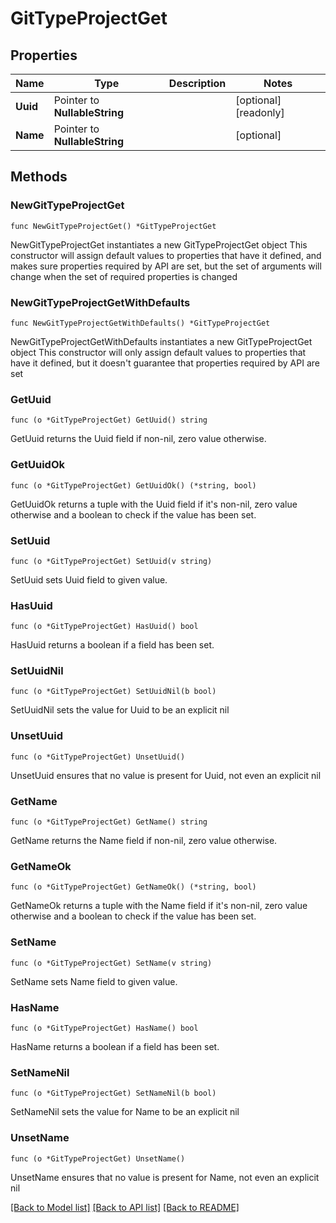 # GitTypeProjectGet

## Properties

Name | Type | Description | Notes
------------ | ------------- | ------------- | -------------
**Uuid** | Pointer to **NullableString** |  | [optional] [readonly] 
**Name** | Pointer to **NullableString** |  | [optional] 

## Methods

### NewGitTypeProjectGet

`func NewGitTypeProjectGet() *GitTypeProjectGet`

NewGitTypeProjectGet instantiates a new GitTypeProjectGet object
This constructor will assign default values to properties that have it defined,
and makes sure properties required by API are set, but the set of arguments
will change when the set of required properties is changed

### NewGitTypeProjectGetWithDefaults

`func NewGitTypeProjectGetWithDefaults() *GitTypeProjectGet`

NewGitTypeProjectGetWithDefaults instantiates a new GitTypeProjectGet object
This constructor will only assign default values to properties that have it defined,
but it doesn't guarantee that properties required by API are set

### GetUuid

`func (o *GitTypeProjectGet) GetUuid() string`

GetUuid returns the Uuid field if non-nil, zero value otherwise.

### GetUuidOk

`func (o *GitTypeProjectGet) GetUuidOk() (*string, bool)`

GetUuidOk returns a tuple with the Uuid field if it's non-nil, zero value otherwise
and a boolean to check if the value has been set.

### SetUuid

`func (o *GitTypeProjectGet) SetUuid(v string)`

SetUuid sets Uuid field to given value.

### HasUuid

`func (o *GitTypeProjectGet) HasUuid() bool`

HasUuid returns a boolean if a field has been set.

### SetUuidNil

`func (o *GitTypeProjectGet) SetUuidNil(b bool)`

 SetUuidNil sets the value for Uuid to be an explicit nil

### UnsetUuid
`func (o *GitTypeProjectGet) UnsetUuid()`

UnsetUuid ensures that no value is present for Uuid, not even an explicit nil
### GetName

`func (o *GitTypeProjectGet) GetName() string`

GetName returns the Name field if non-nil, zero value otherwise.

### GetNameOk

`func (o *GitTypeProjectGet) GetNameOk() (*string, bool)`

GetNameOk returns a tuple with the Name field if it's non-nil, zero value otherwise
and a boolean to check if the value has been set.

### SetName

`func (o *GitTypeProjectGet) SetName(v string)`

SetName sets Name field to given value.

### HasName

`func (o *GitTypeProjectGet) HasName() bool`

HasName returns a boolean if a field has been set.

### SetNameNil

`func (o *GitTypeProjectGet) SetNameNil(b bool)`

 SetNameNil sets the value for Name to be an explicit nil

### UnsetName
`func (o *GitTypeProjectGet) UnsetName()`

UnsetName ensures that no value is present for Name, not even an explicit nil

[[Back to Model list]](../README.md#documentation-for-models) [[Back to API list]](../README.md#documentation-for-api-endpoints) [[Back to README]](../README.md)



